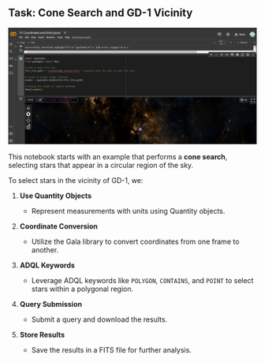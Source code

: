 ## Task: Cone Search and GD-1 Vicinity

![alt text](gd1_results.png)

This notebook starts with an example that performs a **cone search**, selecting stars that appear in a circular region of the sky.

To select stars in the vicinity of GD-1, we:

1. **Use Quantity Objects**
   - Represent measurements with units using Quantity objects.

2. **Coordinate Conversion**
   - Utilize the Gala library to convert coordinates from one frame to another.

3. **ADQL Keywords**
   - Leverage ADQL keywords like `POLYGON`, `CONTAINS`, and `POINT` to select stars within a polygonal region.

4. **Query Submission**
   - Submit a query and download the results.

5. **Store Results**
   - Save the results in a FITS file for further analysis.
